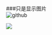 ###只是显示图片  
![github](http://github.com/unicorn.png "github")  



![](http://www.baidu.com/img/bdlogo.gif)
